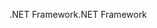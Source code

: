 <span data-ttu-id="c41d9-101">.NET Framework</span><span class="sxs-lookup"><span data-stu-id="c41d9-101">.NET Framework</span></span>